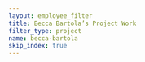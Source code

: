 ```yaml
---
layout: employee_filter
title: Becca Bartola’s Project Work
filter_type: project
name: becca-bartola
skip_index: true
---
```

